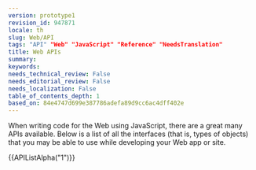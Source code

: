 ```yaml
---
version: prototype1
revision_id: 947871
locale: th
slug: Web/API
tags: "API" "Web" "JavaScript" "Reference" "NeedsTranslation"
title: Web APIs
summary: 
keywords: 
needs_technical_review: False
needs_editorial_review: False
needs_localization: False
table_of_contents_depth: 1
based_on: 84e4747d699e387786adefa89d9cc6ac4dff402e
---
```

<p>When writing code for the Web using JavaScript, there are a great many APIs available. Below is a list of all the interfaces (that is, types of objects) that you may be able to use while developing your Web app or site.</p>

<div>{{APIListAlpha("1")}}</div>

